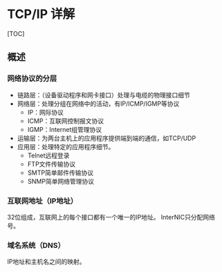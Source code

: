 # TCP/IP 详解

[TOC]

## 概述

### 网络协议的分层

- 链路层：（设备驱动程序和网卡接口）处理与电缆的物理接口细节
- 网络层：处理分组在网络中的活动，有IP/ICMP/IGMP等协议
    + IP：网际协议
    + ICMP：互联网控制报文协议
    + IGMP：Internet组管理协议
- 运输层：为两台主机上的应用程序提供端到端的通信，如TCP/UDP
- 应用层：处理特定的应用程序细节。
    + Telnet远程登录
    + FTP文件传输协议
    + SMTP简单邮件传输协议
    + SNMP简单网络管理协议

### 互联网地址（IP地址）

32位组成，互联网上的每个接口都有一个唯一的IP地址。
InterNIC只分配网络号。

### 域名系统（DNS）

IP地址和主机名之间的映射。
